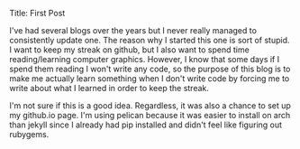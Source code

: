 Title: First Post

I've had several blogs over the years but I never really managed to consistently update one. The reason why I started this one is sort of stupid. I want to keep my streak on github, but I also want to spend time reading/learning computer graphics. However, I know that some days if I spend them reading I won't write any code, so the purpose of this blog is to make me actually learn something when I don't write code by forcing me to write about what I learned in order to keep the streak.

I'm not sure if this is a good idea. Regardless, it was also a chance to set up my github.io page. I'm using pelican because it was easier to install on arch than jekyll since I already had pip installed and didn't feel like figuring out rubygems. 
